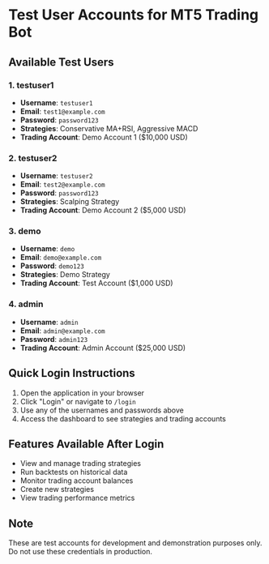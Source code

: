 # Test User Accounts for MT5 Trading Bot

## Available Test Users

### 1. testuser1
- **Username**: `testuser1`
- **Email**: `test1@example.com`
- **Password**: `password123`
- **Strategies**: Conservative MA+RSI, Aggressive MACD
- **Trading Account**: Demo Account 1 ($10,000 USD)

### 2. testuser2  
- **Username**: `testuser2`
- **Email**: `test2@example.com`
- **Password**: `password123`
- **Strategies**: Scalping Strategy
- **Trading Account**: Demo Account 2 ($5,000 USD)

### 3. demo
- **Username**: `demo`
- **Email**: `demo@example.com`
- **Password**: `demo123`
- **Strategies**: Demo Strategy
- **Trading Account**: Test Account ($1,000 USD)

### 4. admin
- **Username**: `admin`
- **Email**: `admin@example.com`
- **Password**: `admin123`
- **Trading Account**: Admin Account ($25,000 USD)

## Quick Login Instructions

1. Open the application in your browser
2. Click "Login" or navigate to `/login`
3. Use any of the usernames and passwords above
4. Access the dashboard to see strategies and trading accounts

## Features Available After Login

- View and manage trading strategies
- Run backtests on historical data
- Monitor trading account balances
- Create new strategies
- View trading performance metrics

## Note

These are test accounts for development and demonstration purposes only. Do not use these credentials in production.